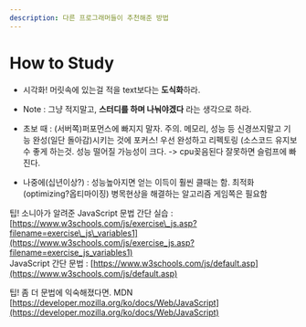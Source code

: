 ```yaml
---
description: 다른 프로그래머들이 추천해준 방법
---
```


# How to Study



* 시각화! 머릿속에 있는걸 적을  text보다는 **도식화**하라. 
* Note : 그냥 적지말고, **스터디를 하며 나눠야겠다** 라는 생각으로 하라. 



* 초보 때 : \(서버쪽\)퍼포먼스에 빠지지 말자. 주의. 메모리, 성능 등 신경쓰지말고 기능 완성\(일단 돌아감\)시키는 것에 포커스! 우선 완성하고 리펙토링 \(소스코드 유지보수 좋게 하는것. 성능 떨어질 가능성이 크다. -&gt; cpu꽂음된다 잘못하면 슬럼프에 빠진다.
* 나중에\(십년이상?\) : 성능높아지면 얻는 이득이 훨씬 클때는 함. 최적화\(optimizing?옵티마이징\) 병목현상을 해결하는 알고리즘 게임쪽은 필요함

팁! 소니아가 알려준 JavaScript 문법 간단 실습 : [https://www.w3schools.com/js/exercise\_js.asp?filename=exercise\_js\_variables1](https://www.w3schools.com/js/exercise_js.asp?filename=exercise_js_variables1)  
JavaScript 간단 문법 : [https://www.w3schools.com/js/default.asp](https://www.w3schools.com/js/default.asp)   
  
팁! 좀 더 문법에 익숙해졌다면. MDN [https://developer.mozilla.org/ko/docs/Web/JavaScript](https://developer.mozilla.org/ko/docs/Web/JavaScript)

